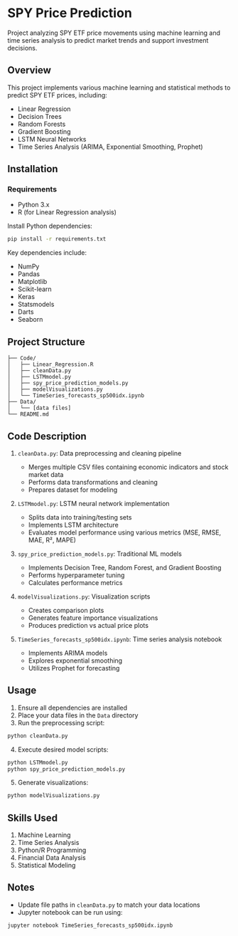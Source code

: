 # SPY Price Prediction

Project analyzing SPY ETF price movements using machine learning and time series analysis to predict market trends and support investment decisions.

## Overview

This project implements various machine learning and statistical methods to predict SPY ETF prices, including:
- Linear Regression
- Decision Trees
- Random Forests
- Gradient Boosting
- LSTM Neural Networks
- Time Series Analysis (ARIMA, Exponential Smoothing, Prophet)

## Installation

### Requirements
- Python 3.x
- R (for Linear Regression analysis)

Install Python dependencies:
```bash
pip install -r requirements.txt
```

Key dependencies include:
- NumPy
- Pandas
- Matplotlib
- Scikit-learn
- Keras
- Statsmodels
- Darts
- Seaborn

## Project Structure

```
├── Code/
│   ├── Linear_Regression.R
│   ├── cleanData.py
│   ├── LSTMmodel.py
│   ├── spy_price_prediction_models.py
│   ├── modelVisualizations.py
│   └── TimeSeries_forecasts_sp500idx.ipynb
├── Data/
│   └── [data files]
└── README.md
```

## Code Description

1. `cleanData.py`: Data preprocessing and cleaning pipeline
   - Merges multiple CSV files containing economic indicators and stock market data
   - Performs data transformations and cleaning
   - Prepares dataset for modeling

2. `LSTMmodel.py`: LSTM neural network implementation
   - Splits data into training/testing sets
   - Implements LSTM architecture
   - Evaluates model performance using various metrics (MSE, RMSE, MAE, R², MAPE)

3. `spy_price_prediction_models.py`: Traditional ML models
   - Implements Decision Tree, Random Forest, and Gradient Boosting
   - Performs hyperparameter tuning
   - Calculates performance metrics

4. `modelVisualizations.py`: Visualization scripts
   - Creates comparison plots
   - Generates feature importance visualizations
   - Produces prediction vs actual price plots

5. `TimeSeries_forecasts_sp500idx.ipynb`: Time series analysis notebook
   - Implements ARIMA models
   - Explores exponential smoothing
   - Utilizes Prophet for forecasting

## Usage

1. Ensure all dependencies are installed
2. Place your data files in the `Data` directory
3. Run the preprocessing script:
```bash
python cleanData.py
```
4. Execute desired model scripts:
```bash
python LSTMmodel.py
python spy_price_prediction_models.py
```
5. Generate visualizations:
```bash
python modelVisualizations.py
```

## Skills Used

1. Machine Learning
2. Time Series Analysis
3. Python/R Programming
4. Financial Data Analysis
5. Statistical Modeling

## Notes

- Update file paths in `cleanData.py` to match your data locations
- Jupyter notebook can be run using:
```bash
jupyter notebook TimeSeries_forecasts_sp500idx.ipynb
```
